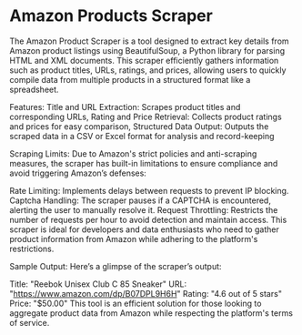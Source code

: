 # Amazon Products Scraper

The Amazon Product Scraper is a tool designed to extract key details from Amazon product listings using BeautifulSoup, a Python library for parsing HTML and XML documents. This scraper efficiently gathers information such as product titles, URLs, ratings, and prices, allowing users to quickly compile data from multiple products in a structured format like a spreadsheet.

Features:
Title and URL Extraction: Scrapes product titles and corresponding URLs,
Rating and Price Retrieval: Collects product ratings and prices for easy comparison,
Structured Data Output: Outputs the scraped data in a CSV or Excel format for analysis and record-keeping

Scraping Limits:
Due to Amazon's strict policies and anti-scraping measures, the scraper has built-in limitations to ensure compliance and avoid triggering Amazon’s defenses:

Rate Limiting: Implements delays between requests to prevent IP blocking.
Captcha Handling: The scraper pauses if a CAPTCHA is encountered, alerting the user to manually resolve it.
Request Throttling: Restricts the number of requests per hour to avoid detection and maintain access.
This scraper is ideal for developers and data enthusiasts who need to gather product information from Amazon while adhering to the platform's restrictions.

Sample Output:
Here’s a glimpse of the scraper’s output:

Title: "Reebok Unisex Club C 85 Sneaker"
URL: "https://www.amazon.com/dp/B07DPL9H6H"
Rating: "4.6 out of 5 stars"
Price: "$50.00"
This tool is an efficient solution for those looking to aggregate product data from Amazon while respecting the platform's terms of service.
